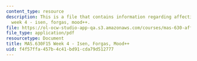 ```yaml
---
content_type: resource
description: This is a file that contains information regarding affective computing
  week 4 - isen, forgas, mood++.
file: https://ol-ocw-studio-app-qa.s3.amazonaws.com/courses/mas-630-affective-computing-fall-2015/f4f57ffa457b4c41bd91cda79d512777_MITMAS_630F15_Week4.pdf
file_type: application/pdf
resourcetype: Document
title: MAS.630F15 Week 4 - Isen, Forgas, Mood++
uid: f4f57ffa-457b-4c41-bd91-cda79d512777
---
```


